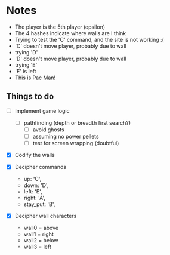 # Notes

* The player is the 5th player (epsilon)
* The 4 hashes indicate where walls are I think
* Trying to test the 'C' command, and the site is not working :(
* 'C' doesn't move player, probably due to wall
* trying 'D'
* 'D' doesn't move player, probably due to wall
* trying 'E'
* 'E' is left
* This is Pac Man!

## Things to do

* [ ] Implement game logic
  * [ ] pathfinding (depth or breadth first search?)
    * [ ] avoid ghosts
    * [ ] assuming no power pellets
    * [ ] test for screen wrapping (doubtful)

* [x] Codify the walls

* [x] Decipher commands
  * up: 'C',
  * down: 'D',
  * left: 'E',
  * right: 'A',
  * stay_put: 'B',

* [x] Decipher wall characters
  * wall0 = above
  * wall1 = right
  * wall2 = below
  * wall3 = left
